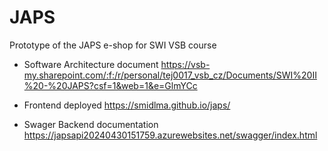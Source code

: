 # JAPS

Prototype of the JAPS e-shop for SWI VSB course 


* Software Architecture document https://vsb-my.sharepoint.com/:f:/r/personal/tej0017_vsb_cz/Documents/SWI%20II%20-%20JAPS?csf=1&web=1&e=GlmYCc

* Frontend deployed  https://smidlma.github.io/japs/

* Swager Backend documentation https://japsapi20240430151759.azurewebsites.net/swagger/index.html
 


